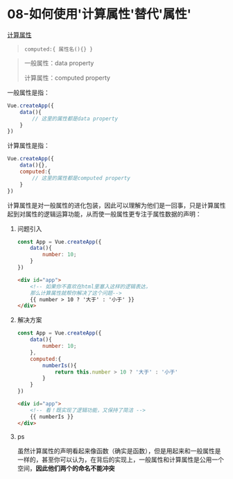 # 08-如何使用'计算属性'替代'属性'
[计算属性](https://v3.cn.vuejs.org/guide/computed.html#%E8%AE%A1%E7%AE%97%E5%B1%9E%E6%80%A7)
> `computed:{ 属性名(){} }`

> 一般属性：data property
> 
> 计算属性：computed property

一般属性是指：
```js
Vue.createApp({
    data(){
        // 这里的属性都是data property
    }
})
```
计算属性是指：
```js
Vue.createApp({
    data(){},
    computed:{
        // 这里的属性都是computed property
    }
})
```
计算属性是对一般属性的进化包装，因此可以理解为他们是一回事，只是计算属性起到对属性的逻辑运算功能，从而使一般属性更专注于属性数据的声明：
1. 问题引入
    ```js
    const App = Vue.createApp({
        data(){
            number: 10;
        }
    })
    ```
    ```html
    <div id="app">
        <!-- 如果你不喜欢在html里塞入这样的逻辑表达，
        那么计算属性就帮你解决了这个问题-->
        {{ number > 10 ? '大于' : '小于' }}
    </div>
    ```
2. 解决方案
    ```js
    const App = Vue.createApp({
        data(){
            number: 10;
        },
        computed:{
            numberIs(){
                return this.number > 10 ? '大于' : '小于'
            }
        }
    })
    ```
    ```html
    <div id="app">
        <!-- 看！既实现了逻辑功能，又保持了简洁 -->
        {{ numberIs }}
    </div>
    ```
3. ps

    虽然计算属性的声明看起来像函数（确实是函数），但是用起来和一般属性是一样的，甚至你可以认为，在背后的实现上，一般属性和计算属性是公用一个空间，**因此他们两个的命名不能冲突**